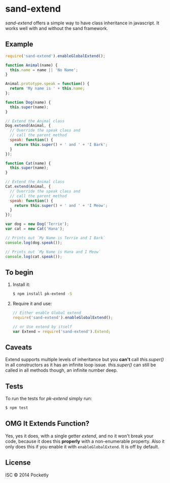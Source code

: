# sand-extend

_sand-extend_ offers a simple way to have class inheritance in javascript.  It works well with and without the sand framework.

## Example
```javascript
require('sand-extend').enableGlobalExtend();

function Animal(name) {
  this.name = name || 'No Name';
}

Animal.prototype.speak = function() {
  return 'My name is ' + this.name;
};

function Dog(name) {
  this.super(name);
}

// Extend the Animal class
Dog.extend(Animal, {
  // Override the speak class and 
  // call the parent method
  speak: function() {
    return this.super() + ' and ' + 'I Bark';
  }
});

function Cat(name) {
  this.super(name);
}

// Extend the Animal class
Cat.extend(Animal, {
  // Override the speak class and 
  // call the parent method
  speak: function() {
    return this.super() + ' and ' + 'I Meow';
  }
});

var dog = new Dog('Terrie');
var cat = new Cat('Hana');

// Prints out `My Name is Terrie and I Bark`
console.log(dog.speak());

// Prints out `My Name is Hana and I Meow`
console.log(cat.speak());

```

## To begin

 1. Install it:

    ```bash
    $ npm install pk-extend -S
    ```

 2. Require it and use:

    ```javascript
    // Either enable Global extend
    require('sand-extend').enableGlobalExtend();
    
    // or Use extend by itself
    var Extend = require('sand-extend').Extend;
    ```
    
## Caveats
Extend supports multiple levels of inheritance but you **can't** call _this.super()_ in all constructors as it has an infinite loop issue. _this.super()_ can still be called in all methods though, an infinite number deep.

## Tests
To run the tests for _pk-extend_ simply run:
```bash
$ npm test
```

## OMG It Extends Function?

Yes, yes it does, with a single getter _extend_, and no it won't break your code, because it does this **properly** with a non-enumerable property.
Also it only does this if you enable it with `enableGlobalExtend`. It is off by default.
    
## License
ISC &copy; 2014 Pocketly